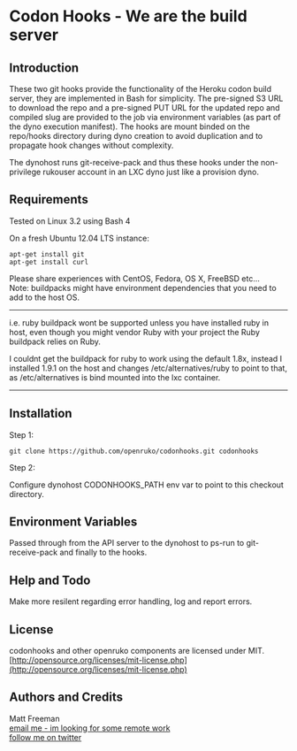 # Codon Hooks - We are the build server

## Introduction

These two git hooks provide the functionality of the Heroku codon build server, they
are implemented in Bash for simplicity. The pre-signed S3 URL to download the repo
and a pre-signed PUT URL for the updated repo and compiled slug are provided to
the job via environment variables (as part of the dyno execution manifest). The 
hooks are mount binded on the repo/hooks directory during dyno creation to avoid
duplication and to propagate hook changes without complexity.

The dynohost runs git-receive-pack and thus these hooks  under the non-privilege 
rukouser account in an LXC dyno just like a provision dyno.

## Requirements

Tested on Linux 3.2 using Bash 4

On a fresh Ubuntu 12.04 LTS instance:  
```
apt-get install git
apt-get install curl
```

Please share experiences with CentOS, Fedora, OS X, FreeBSD etc...   
Note: buildpacks might have environment dependencies that you need to add to the host OS.

***
i.e. ruby buildpack wont be supported unless you have installed ruby in host, even
though you might vendor Ruby with your project the Ruby buildpack relies on Ruby.

I couldnt get the buildpack for ruby to work using the default 1.8x, instead I 
installed 1.9.1 on the host and changes /etc/alternatives/ruby to point to that,
as /etc/alternatives is bind mounted into the lxc container.
***

## Installation

Step 1:
```
git clone https://github.com/openruko/codonhooks.git codonhooks  
```
Step 2:

Configure dynohost CODONHOOKS_PATH env var to point to this checkout directory.

## Environment Variables

Passed through from the API server to the dynohost to ps-run to git-receive-pack
and finally to the hooks.

## Help and Todo 

Make more resilent regarding error handling, log and report errors.

## License

codonhooks and other openruko components are licensed under MIT.  
[http://opensource.org/licenses/mit-license.php](http://opensource.org/licenses/mit-license.php)

## Authors and Credits

Matt Freeman  
[email me - im looking for some remote work](mailto:matt@nonuby.com)  
[follow me on twitter](http://www.twitter.com/nonuby )

